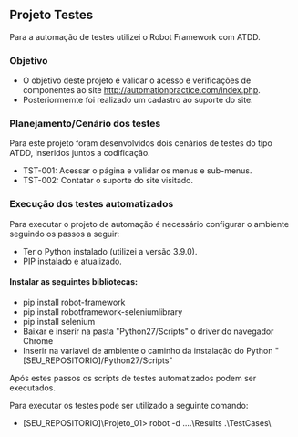 ## Projeto Testes 

Para a automação de testes utilizei o Robot Framework com ATDD.

### Objetivo

- O objetivo deste projeto é validar o acesso e verificações de componentes ao site http://automationpractice.com/index.php.
- Posteriormemte foi realizado um cadastro ao suporte do site.


### Planejamento/Cenário dos testes

Para este projeto foram desenvolvidos dois cenários de testes do tipo ATDD, inseridos juntos a codificação.

- TST-001: Acessar o página e validar os menus e sub-menus.
- TST-002: Contatar o suporte do site visitado.

### Execução dos testes automatizados

Para executar o projeto de automação é necessário configurar o ambiente seguindo os passos a seguir:

- Ter o Python instalado (utilizei a versão 3.9.0).
- PIP instalado e atualizado.

#### Instalar as seguintes bibliotecas:

- pip install robot-framework
- pip install robotframework-seleniumlibrary
- pip install selenium
- Baixar e inserir na pasta "Python27/Scripts" o driver do navegador Chrome
- Inserir na variavel de ambiente o caminho da instalação do Python "[SEU_REPOSITORIO]/Python27/Scripts"

Após estes passos os scripts de testes automatizados podem ser executados.

Para executar os testes pode ser utilizado a seguinte comando:
- [SEU_REPOSITORIO]\Projeto_01> robot -d ..\..\Results .\TestCases\


